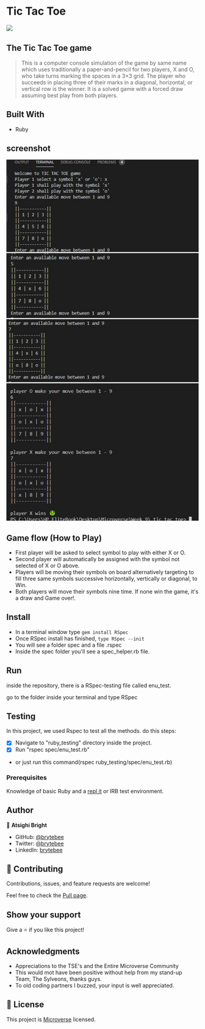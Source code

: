 # Tic Tac Toe
![](https://github.com/brytebee/tic_tac_toe_/)

## The Tic Tac Toe game

> This is a computer console simulation of the game by same name which uses traditionally a paper-and-pencil for two players, X and O, who take turns marking the spaces in a 3×3 grid. The player who succeeds in placing three of their marks in a diagonal, horizontal, or vertical row is the winner. It is a solved game with a forced draw assuming best play from both players.

## Built With

- Ruby

## screenshot

![screenshot](/assets/screenshot1.JPG)
![screenshot](/assets/screenshot2.JPG)
![screenshot](/assets/screenshot3.JPG)
![screenshot](/assets/screenshot4.JPG)

## Game flow (How to Play)

- First player will be asked to select symbol to play with either X or O.
- Second player will automatically be assigned with the symbol not selected of X or O above.
- Players will be moving their symbols on board alternatively targeting to fill three same symbols successive horizontally, vertically or diagonal, to Win.
- Both players will move their symbols nine time. If none win the game, it's a draw and Game over!.

## Install
- In a terminal window type `gem install RSpec`
- Once RSpec install has finished, `type RSpec --init`
- You will see a folder spec and a file .rspec
- Inside the spec folder you'll see a spec_helper.rb file.

## Run
inside the repository, there is a RSpec-testing file called enu_test.

go to the folder inside your terminal and type RSpec

## Testing
In this project, we used Rspec to test all the methods. do this steps: 
- [x] Navigate to "ruby_testing" directory inside the project.
- [x] Run "rspec spec/enu_test.rb"
- or just run this command(rspec ruby_testing/spec/enu_test.rb)


### Prerequisites

Knowledge of basic Ruby and a [repl it](https://repl.it/~) or IRB test environment.


## Author

👤 **Atsighi Bright**

- GitHub: [@brytebee](https://github.com/brytebee)
- Twitter: [@brytebee](https://twitter.com/brytebee)
- LinkedIn: [brytebee](https://www.linkedin.com/in/brytebee/)

## 🤝 Contributing

Contributions, issues, and feature requests are welcome!

Feel free to check the [Pull page](https://github.com/brytebee/tic_tac_toe_/).

## Show your support

Give a ⭐️ if you like this project!

## Acknowledgments

- Appreciations to the TSE's and the Entire Microverse Community
- This would mot have been positive without help from my stand-up Team, The Sylveons, thanks guys.
- To old coding partners I buzzed, your input is well appreciated.

## 📝 License

This project is [Microverse](https://www.microverse.org/) licensed.
